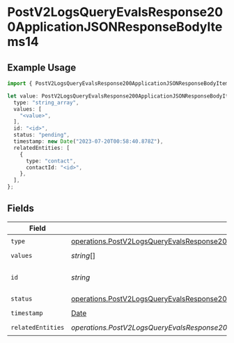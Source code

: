 # PostV2LogsQueryEvalsResponse200ApplicationJSONResponseBodyItems14

## Example Usage

```typescript
import { PostV2LogsQueryEvalsResponse200ApplicationJSONResponseBodyItems14 } from "orq-poc-typescript-multi-env-version/models/operations";

let value: PostV2LogsQueryEvalsResponse200ApplicationJSONResponseBodyItems14 = {
  type: "string_array",
  values: [
    "<value>",
  ],
  id: "<id>",
  status: "pending",
  timestamp: new Date("2023-07-20T00:58:40.878Z"),
  relatedEntities: [
    {
      type: "contact",
      contactId: "<id>",
    },
  ],
};
```

## Fields

| Field                                                                                                                                                                                                                | Type                                                                                                                                                                                                                 | Required                                                                                                                                                                                                             | Description                                                                                                                                                                                                          |
| -------------------------------------------------------------------------------------------------------------------------------------------------------------------------------------------------------------------- | -------------------------------------------------------------------------------------------------------------------------------------------------------------------------------------------------------------------- | -------------------------------------------------------------------------------------------------------------------------------------------------------------------------------------------------------------------- | -------------------------------------------------------------------------------------------------------------------------------------------------------------------------------------------------------------------- |
| `type`                                                                                                                                                                                                               | [operations.PostV2LogsQueryEvalsResponse200ApplicationJSONResponseBodyItems1Evals7WorkflowRunType](../../models/operations/postv2logsqueryevalsresponse200applicationjsonresponsebodyitems1evals7workflowruntype.md) | :heavy_check_mark:                                                                                                                                                                                                   | N/A                                                                                                                                                                                                                  |
| `values`                                                                                                                                                                                                             | *string*[]                                                                                                                                                                                                           | :heavy_check_mark:                                                                                                                                                                                                   | N/A                                                                                                                                                                                                                  |
| `id`                                                                                                                                                                                                                 | *string*                                                                                                                                                                                                             | :heavy_check_mark:                                                                                                                                                                                                   | The id of the resource                                                                                                                                                                                               |
| `status`                                                                                                                                                                                                             | [operations.PostV2LogsQueryEvalsResponse200ApplicationJSONResponseBodyItems1EvalsStatus](../../models/operations/postv2logsqueryevalsresponse200applicationjsonresponsebodyitems1evalsstatus.md)                     | :heavy_check_mark:                                                                                                                                                                                                   | N/A                                                                                                                                                                                                                  |
| `timestamp`                                                                                                                                                                                                          | [Date](https://developer.mozilla.org/en-US/docs/Web/JavaScript/Reference/Global_Objects/Date)                                                                                                                        | :heavy_check_mark:                                                                                                                                                                                                   | N/A                                                                                                                                                                                                                  |
| `relatedEntities`                                                                                                                                                                                                    | *operations.PostV2LogsQueryEvalsResponse200ApplicationJSONResponseBodyItems1Evals7RelatedEntities*[]                                                                                                                 | :heavy_check_mark:                                                                                                                                                                                                   | N/A                                                                                                                                                                                                                  |